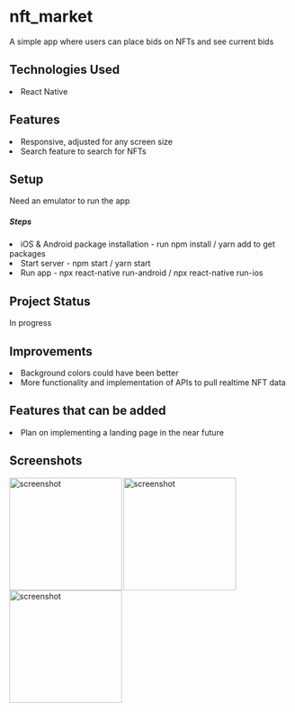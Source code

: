 <h1>nft_market</h1>
<p>A simple app where users can place bids on NFTs and see current bids</p>

<h2>Technologies Used</h2>
<li>React Native</li>

<h2>Features</h2>
<li>Responsive, adjusted for any screen size</li>
<li>Search feature to search for NFTs</li>

<h2>Setup</h2>
<p>Need an emulator to run the app</p>

<h5>Steps</h5>
<li>iOS &amp; Android package installation - run npm install / yarn add to get packages</li>
<li>Start server - npm start / yarn start</li>
<li>Run app - npx react-native run-android / npx react-native run-ios</li>

<h2>Project Status</h2>
<p>In progress</p>

<h2>Improvements</h2>
<li>Background colors could have been better</li>
<li>More functionality and implementation of APIs to pull realtime NFT data</li>

<h2>Features that can be added</h2>
<li>Plan on implementing a landing page in the near future</li>

<h2>Screenshots</h2>
<img align="left" alt="screenshot" width="200" src=https://drive.google.com/uc?export=view&id=1AsAZqzvrtJ63gDjF5oy9D6PhzpGk9K8l>
<img align="left" alt="screenshot" width="200" src=https://drive.google.com/uc?export=view&id=1t7N7jT_NSZPqyv8SKy7cyl-Xg9I7-I3v>
<img align="left" alt="screenshot" width="200" src=https://drive.google.com/uc?export=view&id=1iNy800zBLw0icyrhQEHCteIhRei-5BLs>
